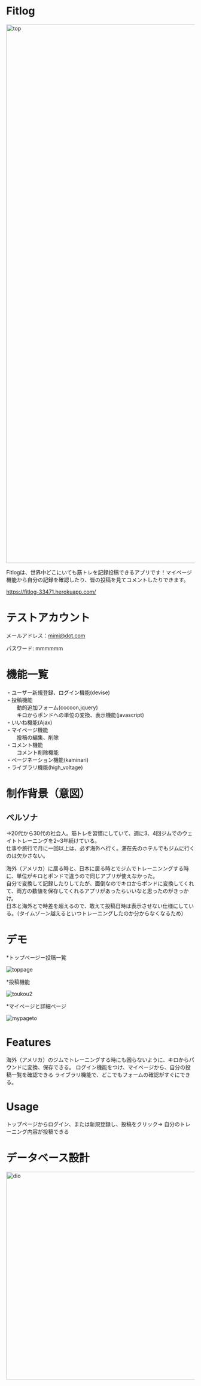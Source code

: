 # Fitlog
 
<img width="1439" alt="top" src="https://user-images.githubusercontent.com/70187032/108749978-d3d43f00-7583-11eb-84c9-0622cda27077.png">

Fitlogは、世界中どこにいても筋トレを記録投稿できるアプリです！マイページ機能から自分の記録を確認したり、皆の投稿を見てコメントしたりできます。

https://fitlog-33471.herokuapp.com/

# テストアカウント

メールアドレス：mimi@dot.com

パスワード: mmmmmm

# 機能一覧

・ユーザー新規登録、ログイン機能(devise)  
・投稿機能  
　　動的追加フォーム(cocoon,jquery)  
   　　キロからポンドへの単位の変換、表示機能(javascript)  
・いいね機能(Ajax)  
・マイページ機能  
　　投稿の編集、削除  
・コメント機能  
　　コメント削除機能  
・ページネーション機能(kaminari)  
・ライブラリ機能(high_voltage)  

# 制作背景（意図）

## ペルソナ

→20代から30代の社会人。筋トレを習慣にしていて、週に3、4回ジムでのウェイトトレーニングを2~3年続けている。  
仕事や旅行で月に一回以上は、必ず海外へ行く。滞在先のホテルでもジムに行くのは欠かさない。

海外（アメリカ）に居る時と、日本に居る時とでジムでトレーニンングする時に、単位がキロとポンドで違うので同じアプリが使えなかった。  
自分で変換して記録したりしてたが、面倒なのでキロからポンドに変換してくれて、両方の数値を保存してくれるアプリがあったらいいなと思ったのがきっかけ。  
日本と海外とで時差を超えるので、敢えて投稿日時は表示させない仕様にしている。（タイムゾーン越えるといつトレーニングしたのか分からなくなるため）  


# デモ

*トップページー投稿一覧

![toppage](https://user-images.githubusercontent.com/70187032/109390961-fab1bd00-7957-11eb-9871-a6020811fdfa.gif)

*投稿機能

![toukou2](https://user-images.githubusercontent.com/70187032/108754861-d9348800-7589-11eb-90da-10c96e1c3bbf.gif)


*マイページと詳細ページ

![mypageto](https://user-images.githubusercontent.com/70187032/108753025-8f4aa280-7587-11eb-8347-7a9a17cc7e6e.gif)
 

# Features
 
海外（アメリカ）のジムでトレーニングする時にも困らないように、キロからパウンドに変換、保存できる。
ログイン機能をつけ、マイページから、自分の投稿一覧を確認できる
ライブラリ機能で、どこでもフォームの確認がすぐにできる。
 
# Usage

トップページからログイン、または新規登録し、投稿をクリック→
自分のトレーニング内容が投稿できる
 
# データベース設計

<img width="555" alt="dio" src="https://user-images.githubusercontent.com/70187032/109173453-310c0280-77c7-11eb-9f9d-bd6a68bde514.png">



